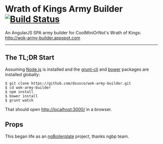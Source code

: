 # Wrath of Kings Army Builder [![Build Status](https://travis-ci.org/dsusco/wok-army-builder.svg?branch=master)](https://travis-ci.org/dsusco/wok-army-builder)

An AngularJS SPA army builder for CoolMiniOrNot's Wrath of Kings: http://wok-army-builder.appspot.com

---

## The TL;DR Start

Assuming [Node.js](https://nodejs.org/) is installed and the [grunt-cli](https://github.com/gruntjs/grunt-cli) and [bower](https://github.com/bower/bower) packages are installed globally:

    $ git clone https://github.com/dsusco/wok-army-builder.git
    $ cd wok-army-builder
    $ npm install
    $ bower install
    $ grunt watch

That should open [http://localhost:3000/](http://localhost:3000/) in a browser.

## Props

This began life as an [ngBoilerplate](https://github.com/ngbp/ngbp) project, thanks ngbp team.
